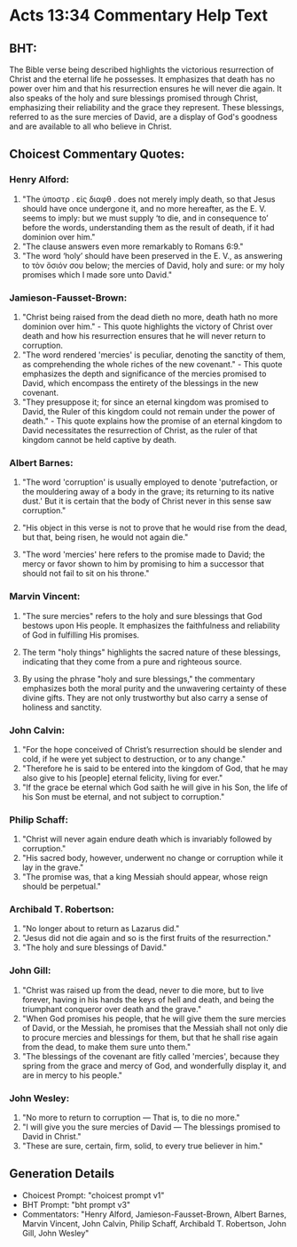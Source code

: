 # Acts 13:34 Commentary Help Text

## BHT:
The Bible verse being described highlights the victorious resurrection of Christ and the eternal life he possesses. It emphasizes that death has no power over him and that his resurrection ensures he will never die again. It also speaks of the holy and sure blessings promised through Christ, emphasizing their reliability and the grace they represent. These blessings, referred to as the sure mercies of David, are a display of God's goodness and are available to all who believe in Christ.

## Choicest Commentary Quotes:
### Henry Alford:
1. "The ὑποστρ . εἰς διαφθ . does not merely imply death, so that Jesus should have once undergone it, and no more hereafter, as the E. V. seems to imply: but we must supply ‘to die, and in consequence to’ before the words, understanding them as the result of death, if it had dominion over him." 
2. "The clause answers even more remarkably to Romans 6:9."
3. "The word ‘holy’ should have been preserved in the E. V., as answering to τὸν ὅσιόν σου below; the mercies of David, holy and sure: or my holy promises which I made sore unto David."

### Jamieson-Fausset-Brown:
1. "Christ being raised from the dead dieth no more, death hath no more dominion over him." - This quote highlights the victory of Christ over death and how his resurrection ensures that he will never return to corruption.
2. "The word rendered 'mercies' is peculiar, denoting the sanctity of them, as comprehending the whole riches of the new covenant." - This quote emphasizes the depth and significance of the mercies promised to David, which encompass the entirety of the blessings in the new covenant.
3. "They presuppose it; for since an eternal kingdom was promised to David, the Ruler of this kingdom could not remain under the power of death." - This quote explains how the promise of an eternal kingdom to David necessitates the resurrection of Christ, as the ruler of that kingdom cannot be held captive by death.

### Albert Barnes:
1. "The word 'corruption' is usually employed to denote 'putrefaction, or the mouldering away of a body in the grave; its returning to its native dust.' But it is certain that the body of Christ never in this sense saw corruption." 

2. "His object in this verse is not to prove that he would rise from the dead, but that, being risen, he would not again die." 

3. "The word 'mercies' here refers to the promise made to David; the mercy or favor shown to him by promising to him a successor that should not fail to sit on his throne."

### Marvin Vincent:
1. "The sure mercies" refers to the holy and sure blessings that God bestows upon His people. It emphasizes the faithfulness and reliability of God in fulfilling His promises.

2. The term "holy things" highlights the sacred nature of these blessings, indicating that they come from a pure and righteous source.

3. By using the phrase "holy and sure blessings," the commentary emphasizes both the moral purity and the unwavering certainty of these divine gifts. They are not only trustworthy but also carry a sense of holiness and sanctity.

### John Calvin:
1. "For the hope conceived of Christ’s resurrection should be slender and cold, if he were yet subject to destruction, or to any change." 
2. "Therefore he is said to be entered into the kingdom of God, that he may also give to his [people] eternal felicity, living for ever." 
3. "If the grace be eternal which God saith he will give in his Son, the life of his Son must be eternal, and not subject to corruption."

### Philip Schaff:
1. "Christ will never again endure death which is invariably followed by corruption."
2. "His sacred body, however, underwent no change or corruption while it lay in the grave."
3. "The promise was, that a king Messiah should appear, whose reign should be perpetual."

### Archibald T. Robertson:
1. "No longer about to return as Lazarus did."
2. "Jesus did not die again and so is the first fruits of the resurrection."
3. "The holy and sure blessings of David."

### John Gill:
1. "Christ was raised up from the dead, never to die more, but to live forever, having in his hands the keys of hell and death, and being the triumphant conqueror over death and the grave."
2. "When God promises his people, that he will give them the sure mercies of David, or the Messiah, he promises that the Messiah shall not only die to procure mercies and blessings for them, but that he shall rise again from the dead, to make them sure unto them."
3. "The blessings of the covenant are fitly called 'mercies', because they spring from the grace and mercy of God, and wonderfully display it, and are in mercy to his people."

### John Wesley:
1. "No more to return to corruption — That is, to die no more." 
2. "I will give you the sure mercies of David — The blessings promised to David in Christ."
3. "These are sure, certain, firm, solid, to every true believer in him."


## Generation Details
- Choicest Prompt: "choicest prompt v1"
- BHT Prompt: "bht prompt v3"
- Commentators: "Henry Alford, Jamieson-Fausset-Brown, Albert Barnes, Marvin Vincent, John Calvin, Philip Schaff, Archibald T. Robertson, John Gill, John Wesley"
